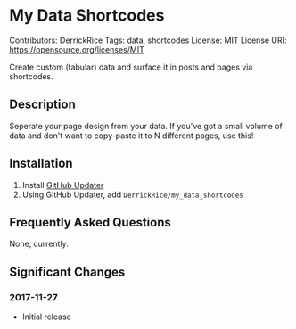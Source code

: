 # My Data Shortcodes

Contributors: DerrickRice
Tags: data, shortcodes
License: MIT
License URI: https://opensource.org/licenses/MIT

Create custom (tabular) data and surface it in posts and pages via shortcodes.

## Description

Seperate your page design from your data. If you've got a small volume of data
and don't want to copy-paste it to N different pages, use this!

## Installation

1. Install [GitHub Updater](https://github.com/afragen/github-updater)
2. Using GitHub Updater, add `DerrickRice/my_data_shortcodes`

## Frequently Asked Questions

None, currently.

## Significant Changes

### 2017-11-27
* Initial release
